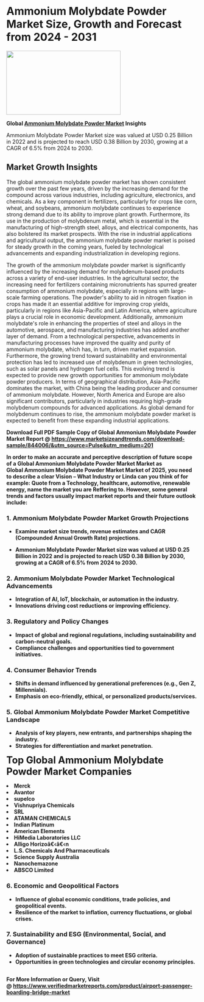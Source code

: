 <H1>Ammonium Molybdate Powder Market Size, Growth and Forecast from 2024 - 2031</H1><img class="aligncenter size-medium wp-image-584254" src="https://thirdeyenews.in/wp-content/uploads/2024/09/Global-Market-Research-300x168.jpeg" alt="" width="300" height="168" /><p><strong>Global&nbsp;<a href="https://www.marketsizeandtrends.com/download-sample/844006/&amp;utm_source=Pulse&amp;utm_medium=201">Ammonium Molybdate Powder Market</a> Insights</strong></p><p>Ammonium Molybdate Powder Market size was valued at USD 0.25 Billion in 2022 and is projected to reach USD 0.38 Billion by 2030, growing at a CAGR of 6.5% from 2024 to 2030.</p><p><h2>Market Growth Insights</h2> <p>The global ammonium molybdate powder market has shown consistent growth over the past few years, driven by the increasing demand for the compound across various industries, including agriculture, electronics, and chemicals. As a key component in fertilizers, particularly for crops like corn, wheat, and soybeans, ammonium molybdate continues to experience strong demand due to its ability to improve plant growth. Furthermore, its use in the production of molybdenum metal, which is essential in the manufacturing of high-strength steel, alloys, and electrical components, has also bolstered its market prospects. With the rise in industrial applications and agricultural output, the ammonium molybdate powder market is poised for steady growth in the coming years, fueled by technological advancements and expanding industrialization in developing regions.</p> <p><strong></strong></p> <p>The growth of the ammonium molybdate powder market is significantly influenced by the increasing demand for molybdenum-based products across a variety of end-user industries. In the agricultural sector, the increasing need for fertilizers containing micronutrients has spurred greater consumption of ammonium molybdate, especially in regions with large-scale farming operations. The powder's ability to aid in nitrogen fixation in crops has made it an essential additive for improving crop yields, particularly in regions like Asia-Pacific and Latin America, where agriculture plays a crucial role in economic development. Additionally, ammonium molybdate's role in enhancing the properties of steel and alloys in the automotive, aerospace, and manufacturing industries has added another layer of demand. From a technological perspective, advancements in manufacturing processes have improved the quality and purity of ammonium molybdate, which has, in turn, driven market expansion. Furthermore, the growing trend toward sustainability and environmental protection has led to increased use of molybdenum in green technologies, such as solar panels and hydrogen fuel cells. This evolving trend is expected to provide new growth opportunities for ammonium molybdate powder producers. In terms of geographical distribution, Asia-Pacific dominates the market, with China being the leading producer and consumer of ammonium molybdate. However, North America and Europe are also significant contributors, particularly in industries requiring high-grade molybdenum compounds for advanced applications. As global demand for molybdenum continues to rise, the ammonium molybdate powder market is expected to benefit from these expanding industrial applications. <p><strong></p><p><span class=""><strong>Download Full PDF Sample Copy of Global Ammonium Molybdate Powder Market Report</strong> @ <a href="https://www.marketsizeandtrends.com/download-sample/844006/&amp;utm_source=Pulse&amp;utm_medium=201" target="_blank">https://www.marketsizeandtrends.com/download-sample/844006/&amp;utm_source=Pulse&amp;utm_medium=201</a></span></p><p>In order to make an accurate and perceptive description of future scope of a Global&nbsp;Ammonium Molybdate Powder Market Market as Global&nbsp;Ammonium Molybdate Powder Market Market of 2025, you need to describe a clear Vision &ndash; What Industry or Linda can you think of for example: Quote from a Technology, healthcare, automotive, renewable energy, name the market you are Reffering to. However, some general trends and factors usually impact market reports and their future outlook include:</p><h3>1.&nbsp;<strong>Ammonium Molybdate Powder Market Growth Projections</strong></h3><ul><li>Examine market size trends, revenue estimates and CAGR (Compounded Annual Growth Rate) projections.</li><li><p>Ammonium Molybdate Powder Market size was valued at USD 0.25 Billion in 2022 and is projected to reach USD 0.38 Billion by 2030, growing at a CAGR of 6.5% from 2024 to 2030.</p></li></ul><h3>2.&nbsp;<strong>Ammonium Molybdate Powder Market Technological Advancements</strong></h3><ul><li>Integration of AI, IoT, blockchain, or automation in the industry.</li><li>Innovations driving cost reductions or improving efficiency.</li></ul><h3>3.&nbsp;<strong>Regulatory and Policy Changes</strong></h3><ul><li>Impact of global and regional regulations, including sustainability and carbon-neutral goals.</li><li>Compliance challenges and opportunities tied to government initiatives.</li></ul><h3>4.&nbsp;<strong>Consumer Behavior Trends</strong></h3><ul><li>Shifts in demand influenced by generational preferences (e.g., Gen Z, Millennials).</li><li>Emphasis on eco-friendly, ethical, or personalized products/services.</li></ul><h3>5.&nbsp;<strong>Global Ammonium Molybdate Powder Market Competitive Landscape</strong></h3><ul><li>Analysis of key players, new entrants, and partnerships shaping the industry.</li><li>Strategies for differentiation and market penetration.</li></ul><p data-pm-slice="1 1 []"><span style="color: inherit; font-family: inherit; font-size: 25px;">Top Global Ammonium Molybdate Powder Market Companies</span></p><div class="" data-test-id=""><p><li>Merck</li><li> Avantor</li><li> supelco</li><li> Vishnupriya Chemicals</li><li> SRL</li><li> ATAMAN CHEMICALS</li><li> Indian Platinum</li><li> American Elements</li><li> HiMedia Laboratories LLC</li><li> Alligo Horizoâ€‹â€‹n</li><li> L.S. Chemicals And Pharmaceuticals</li><li> Science Supply Australia</li><li> Nanochemazone</li><li> ABSCO Limited</li></p></div><h3>6.&nbsp;<strong>Economic and Geopolitical Factors</strong></h3><ul><li>Influence of global economic conditions, trade policies, and geopolitical events.</li><li>Resilience of the market to inflation, currency fluctuations, or global crises.</li></ul><h3>7.&nbsp;<strong>Sustainability and ESG (Environmental, Social, and Governance)</strong></h3><ul><li>Adoption of sustainable practices to meet ESG criteria.</li><li>Opportunities in green technologies and circular economy principles.</li></ul><h2><strong style="font-size: 14px;">For More Information or Query, Visit @&nbsp;</strong><a style="background-color: #ffffff; font-size: 14px;" href="https://www.marketsizeandtrends.com/report/ammonium-molybdate-powder-market/" target="_blank">https://www.verifiedmarketreports.com/product/airport-passenger-boarding-bridge-market</a></h2>